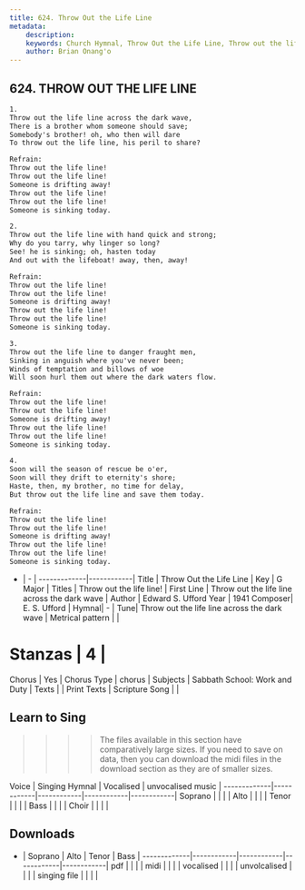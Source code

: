 ```yaml
---
title: 624. Throw Out the Life Line
metadata:
    description: 
    keywords: Church Hymnal, Throw Out the Life Line, Throw out the life line across the dark wave, Throw out the life line!
    author: Brian Onang'o
---
```



## 624. THROW OUT THE LIFE LINE

```txt
1.
Throw out the life line across the dark wave, 
There is a brother whom someone should save; 
Somebody's brother! oh, who then will dare 
To throw out the life line, his peril to share? 

Refrain:
Throw out the life line! 
Throw out the life line! 
Someone is drifting away! 
Throw out the life line! 
Throw out the life line! 
Someone is sinking today. 

2.
Throw out the life line with hand quick and strong; 
Why do you tarry, why linger so long? 
See! he is sinking; oh, hasten today 
And out with the lifeboat! away, then, away! 

Refrain:
Throw out the life line! 
Throw out the life line! 
Someone is drifting away! 
Throw out the life line! 
Throw out the life line! 
Someone is sinking today. 

3.
Throw out the life line to danger fraught men, 
Sinking in anguish where you've never been; 
Winds of temptation and billows of woe 
Will soon hurl them out where the dark waters flow. 

Refrain:
Throw out the life line! 
Throw out the life line! 
Someone is drifting away! 
Throw out the life line! 
Throw out the life line! 
Someone is sinking today. 

4.
Soon will the season of rescue be o'er, 
Soon will they drift to eternity's shore; 
Haste, then, my brother, no time for delay, 
But throw out the life line and save them today.

Refrain:
Throw out the life line! 
Throw out the life line! 
Someone is drifting away! 
Throw out the life line! 
Throw out the life line! 
Someone is sinking today. 

```

- |   -  |
-------------|------------|
Title | Throw Out the Life Line |
Key | G Major |
Titles | Throw out the life line! |
First Line | Throw out the life line across the dark wave |
Author | Edward S. Ufford
Year | 1941
Composer| E. S. Ufford |
Hymnal|  - |
Tune| Throw out the life line across the dark wave |
Metrical pattern | |
# Stanzas | 4 |
Chorus | Yes |
Chorus Type | chorus |
Subjects | Sabbath School: Work and Duty |
Texts |  |
Print Texts | 
Scripture Song |  |
  
## Learn to Sing

>>>> The files available in this section have comparatively large sizes. If you need to save on data, then you can download the midi files in the download section as they are of smaller sizes.

Voice |  Singing Hymnal | Vocalised | unvocalised music |
-------------|------------|------------|------------|------------|
Soprano | | | |
Alto | | | |
Tenor | | | |
Bass | | | |
Choir | | | |

## Downloads

- |  Soprano | Alto | Tenor | Bass |
-------------|------------|------------|------------|------------|
pdf | | | |
midi | | | |
vocalised | | | |
unvolcalised | | | |
singing file | | | |
  